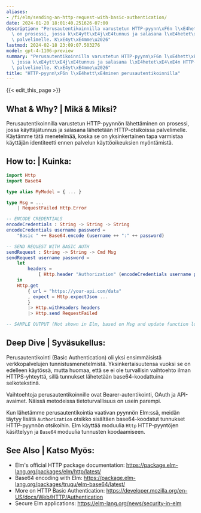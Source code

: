 ```yaml
---
aliases:
- /fi/elm/sending-an-http-request-with-basic-authentication/
date: 2024-01-20 18:01:40.251626-07:00
description: "Perusautentikoinnilla varustetun HTTP-pyynn\xF6n l\xE4hett\xE4minen\
  \ on prosessi, jossa k\xE4ytt\xE4j\xE4tunnus ja salasana l\xE4hetet\xE4\xE4n HTTP-otsikoissa\
  \ palvelimelle. K\xE4yt\xE4mme\u2026"
lastmod: 2024-02-18 23:09:07.503276
model: gpt-4-1106-preview
summary: "Perusautentikoinnilla varustetun HTTP-pyynn\xF6n l\xE4hett\xE4minen on prosessi,\
  \ jossa k\xE4ytt\xE4j\xE4tunnus ja salasana l\xE4hetet\xE4\xE4n HTTP-otsikoissa\
  \ palvelimelle. K\xE4yt\xE4mme\u2026"
title: "HTTP-pyynn\xF6n l\xE4hett\xE4minen perusautentikoinnilla"
---
```


{{< edit_this_page >}}

## What & Why? | Mikä & Miksi?
Perusautentikoinnilla varustetun HTTP-pyynnön lähettäminen on prosessi, jossa käyttäjätunnus ja salasana lähetetään HTTP-otsikoissa palvelimelle. Käytämme tätä menetelmää, koska se on yksinkertainen tapa varmistaa käyttäjän identiteetti ennen palvelun käyttöoikeuksien myöntämistä.

## How to: | Kuinka:
```Elm
import Http
import Base64

type alias MyModel = { ... }

type Msg = ...
    | RequestFailed Http.Error

-- ENCODE CREDENTIALS
encodeCredentials : String -> String -> String
encodeCredentials username password =
    "Basic " ++ Base64.encode (username ++ ":" ++ password)

-- SEND REQUEST WITH BASIC AUTH
sendRequest : String -> String -> Cmd Msg
sendRequest username password =
    let
        headers =
            [ Http.header "Authorization" (encodeCredentials username password) ]
    in
    Http.get
        { url = "https://your-api.com/data"
        , expect = Http.expectJson ...
        }
        |> Http.withHeaders headers
        |> Http.send RequestFailed

-- SAMPLE OUTPUT (Not shown in Elm, based on Msg and update function logic)
```

## Deep Dive | Syväsukellus:
Perusautentikointi (Basic Authentication) oli yksi ensimmäisistä verkkopalvelujen tunnistusmenetelmistä. Yksinkertaisuutensa vuoksi se on edelleen käytössä, mutta huomaa, että se ei ole turvallisin vaihtoehto ilman HTTPS-yhteyttä, sillä tunnukset lähetetään base64-koodattuina selkotekstinä.

Vaihtoehtoja perusautentikoinnille ovat Bearer-autentikointi, OAuth ja API-avaimet. Näissä metodeissa tietoturvallisuus on usein parempi.

Kun lähetämme perusautentikointia vaativan pyynnön Elm:ssä, meidän täytyy lisätä `Authorization` otsikko sisältäen base64-koodatut tunnukset HTTP-pyynnön otsikoihin. Elm käyttää moduulia `Http` HTTP-pyyntöjen käsittelyyn ja `Base64` moduulia tunnusten koodaamiseen.

## See Also | Katso Myös:
- Elm's official HTTP package documentation: https://package.elm-lang.org/packages/elm/http/latest/
- Base64 encoding with Elm: https://package.elm-lang.org/packages/truqu/elm-base64/latest/
- More on HTTP Basic Authentication: https://developer.mozilla.org/en-US/docs/Web/HTTP/Authentication
- Secure Elm applications: https://elm-lang.org/news/security-in-elm
